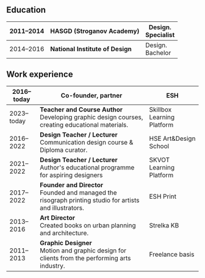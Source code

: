 ---
---
## Education

| 2011–2014 | **HASGD (Stroganov Academy)**    | Design.<br>Specialist |
| --------- | -------------------------------- | --------------------- |
| 2014–2016 | **National Institute of Design** | Design.<br>Bachelor   |

## Work experience


| 2016–today | **Co-founder, partner**                                                                                      | ESH                        |
| ---------- | ------------------------------------------------------------------------------------------------------------ | -------------------------- |
| 2023–today | **Teacher and Course Author** <br>Developing graphic design courses, creating educational materials.         | Skillbox Learning Platform |
| 2016–2022  | **Design Teacher / Lecturer**<br>Communication design course & Diploma curator.                              | HSE Art&Design School      |
| 2021–2022  | **Design Teacher / Lecturer**<br>Author's educational programme for aspiring designers                       | SKVOT Learning Platform    |
| 2017–2022  | **Founder and Director** <br>Founded and managed the risograph printing studio for artists and illustrators. | ESH Print                  |
| 2013–2016  | **Art Director**<br>Created books on urban planning and architecture.                                        | Strelka KB                 |
| 2011–2013  | **Graphic Designer**<br>Motion and graphic design for clients from the performing arts industry.             | Freelance basis            |
